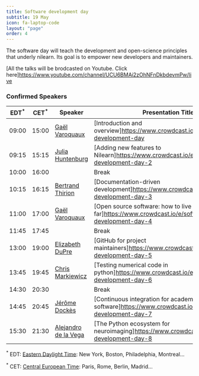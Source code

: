 ```yaml
---
title: Software development day
subtitle: 19 May
icon: fa-laptop-code
layout: "page"
order: 4
---
```


The software day will teach the development and open-science principles
that underly nilearn. Its goal is to empower new developers and
maintainers.

[All the talks will be brodcasted on Youtube. Click here]https://www.youtube.com/channel/UCU6BMAi2zOhNFnDkbdevmPw/live

### Confirmed Speakers

EDT<sup>&#42;</sup> | CET<sup>&#42;</sup> | Speaker | Presentation Title
----|-----|---------|-------------------
09:00 | 15:00 | [Gaël Varoquaux](http://gael-varoquaux.info/) | [Introduction and overview]https://www.crowdcast.io/e/software-development-day
09:15 | 15:15 |  [Julia Huntenburg](https://github.com/juhuntenburg) | [Adding new features to Nilearn]https://www.crowdcast.io/e/software-development-day-2
10:00 | 16:00 |  | Break
10:15 | 16:15 |  [Bertrand Thirion](https://team.inria.fr/parietal/team-members/bertrand-thirions-page/) | [Documentation-driven development]https://www.crowdcast.io/e/software-development-day-3
11:00 | 17:00 |  [Gaël Varoquaux](http://gael-varoquaux.info/) | [Open source software: how to live long and go far]https://www.crowdcast.io/e/software-development-day-4
11:45 | 17:45 |  | Break
13:00 | 19:00 |  [Elizabeth DuPre](https://elizabeth-dupre.com) | [GitHub for project maintainers]https://www.crowdcast.io/e/software-development-day-5
13:45 | 19:45 |  [Chris Markiewicz](http://reproducibility.stanford.edu/team/chris-markiewicz/)  | [Testing numerical code in python]https://www.crowdcast.io/e/software-development-day-6
14:30 | 20:30 |  | Break
14:45 | 20:45 |  [Jérôme Dockès](https://jeromedockes.github.io/) | [Continuous integration for academic software]https://www.crowdcast.io/e/software-development-day-7
15:30 | 21:30 |  [Alejandro de la Vega](https://adelavega.github.io/)  | [The Python ecosystem for neuroimaging]https://www.crowdcast.io/e/software-development-day-8

<sup>&#42;</sup> EDT: [Eastern Daylight Time](https://time.is/EDT): New
York, Boston, Philadelphia, Montreal...

<sup>&#42;</sup> CET: [Central European Time](https://time.is/CET): Paris, Rome, Berlin,
Madrid...
